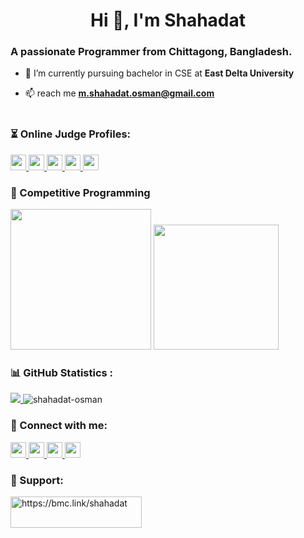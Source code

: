 <h1 align="center">Hi 👋, I'm Shahadat</h1>
<h3 align="left">A passionate Programmer from Chittagong, Bangladesh.</h3>

- 🌱 I’m currently pursuing bachelor in CSE at **East Delta University**

- 📫 reach me **m.shahadat.osman@gmail.com**<br><br>


<h3 align="left">⏳ Online Judge Profiles:</h3>
<p left="center">
  <a href="https://codeforces.com/profile/shahadat.osman">
    <img src="https://img.shields.io/badge/Codeforces-1F8ACB.svg?style=for-the-badge&logo=Codeforces&logoColor=white" height=25 />
  </a>
  <a href="https://leetcode.com/shahadat_osman/">
    <img src="https://img.shields.io/badge/LeetCode-FFA116.svg?style=for-the-badge&logo=LeetCode&logoColor=white" height=25 />
  </a>
  <a href="https://www.codechef.com/users/shahadat_mso">
    <img src="https://img.shields.io/badge/CodeChef-%23964B00.svg?style=for-the-badge&logo=CodeChef&logoColor=white" height=25 />
  </a>
  <a href="https://www.hackerearth.com/@shahadat.osman">
    <img src="https://img.shields.io/badge/HackerEarth-2C3454.svg?style=for-the-badge&logo=HackerEarth&logoColor=white" height=25 />
  </a>
  <a href="https://www.hackerrank.com/shahadat_osman">
    <img src="https://img.shields.io/badge/HackerRank-00EA64.svg?style=for-the-badge&logo=HackerRank&logoColor=white" height=25 />
  </a>
</p>


<h3 align="left">🏁 Competitive Programming</h3>
<p float="left">
  <img height="225em" src="https://codeforces-readme-stats.vercel.app/api/card?username=shahadat.osman&theme=dracula" />
  <img height="200em" src="https://leetcard.jacoblin.cool/shahadat_osman?theme=dark&font=Karma&ext=contest" />
</p>

<h3 align="left">📊 GitHub Statistics :</h3>
<p float="left">
  <a href="https://github.com/anuraghazra/github-readme-stats">
    <img src="https://github-readme-stats.vercel.app/api/top-langs/?username=shahadat-osman&theme=dracula" />
  </a>
  <img src="https://github-readme-streak-stats.herokuapp.com/?user=shahadat-osman&theme=dracula" alt="shahadat-osman" />
</p>


<!-- <p align="left"> <img src="https://komarev.com/ghpvc/?username=shahadat-mso&label=Profile%20views&color=0e75b6&style=flat" alt="shahadat-mso" /> </p> -->

<h3 align="left">🤝 Connect with me:</h3>
<p left="center">
  <a href="https://twitter.com/Shahadat_says">
    <img src="https://img.shields.io/badge/twitter-%231DA1F2.svg?&style=for-the-badge&logo=twitter&logoColor=white" height=25>
  </a> 
  <a href="https://www.linkedin.com/in/shahadat-osman/">
    <img src="https://img.shields.io/badge/linkedin-%230077B5.svg?&style=for-the-badge&logo=linkedin&logoColor=white" height=25>
  </a> 
  <a href="https://www.facebook.com/shahadat.ms">
    <img src="https://img.shields.io/badge/Facebook-1877F2?style=for-the-badge&logo=facebook&logoColor=white" height=25>
  </a>
  <a href="https://stackoverflow.com/users/14873326/shahadat-osman">
    <img src="https://img.shields.io/badge/Stack%20Overflow-F58025.svg?style=for-the-badge&logo=Stack-Overflow&logoColor=white" height=25>
  </a>
</p>

<h3 align="left">💝 Support:</h3>
<p><a href="https://www.buymeacoffee.com/https://bmc.link/shahadat"> <img align="left" src="https://cdn.buymeacoffee.com/buttons/v2/default-yellow.png" height="50" width="210" alt="https://bmc.link/shahadat" /></a></p><br><br>

